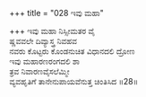 +++
title = "028 ಇವು ಮಹಾ"

+++
ಇವು ಮಹಾ ನಿಸ್ಸೀಮತರ ವೈ  
ಷ್ಣವವಲೇ ದಿವ್ಯಾಸ್ತ್ರ ನಿವಹವ  
ನವರು ಕೊಟ್ಟರು ಕೊಂಡನುಚಿತ ವಿಧಾನದಲಿ ದ್ರೋಣ   
ಇವು ಮಹಾರಣರಂಗದಲಿ ಶಾ  
ತ್ರವ ನಿವಾರಣವೈಸಲೆಮ್ಮೀ  
ವ್ಯವಹೃತಿಗೆ ತಾನೇನುಪಾಯವೆನುತ್ತ ಚಿಂತಿಸಿದ      ॥28॥
